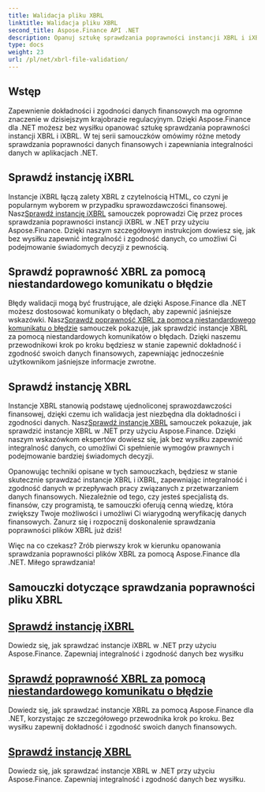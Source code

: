 ```yaml
---
title: Walidacja pliku XBRL
linktitle: Walidacja pliku XBRL
second_title: Aspose.Finance API .NET
description: Opanuj sztukę sprawdzania poprawności instancji XBRL i iXBRL w .NET dzięki samouczkom Aspose.Finance. Zapewniaj integralność i zgodność danych bez wysiłku.
type: docs
weight: 23
url: /pl/net/xbrl-file-validation/
---
```


## Wstęp

Zapewnienie dokładności i zgodności danych finansowych ma ogromne znaczenie w dzisiejszym krajobrazie regulacyjnym. Dzięki Aspose.Finance dla .NET możesz bez wysiłku opanować sztukę sprawdzania poprawności instancji XBRL i iXBRL. W tej serii samouczków omówimy różne metody sprawdzania poprawności danych finansowych i zapewniania integralności danych w aplikacjach .NET.

## Sprawdź instancję iXBRL

 Instancje iXBRL łączą zalety XBRL z czytelnością HTML, co czyni je popularnym wyborem w przypadku sprawozdawczości finansowej. Nasz[Sprawdź instancję iXBRL](./validate-ixbrl-instance/) samouczek poprowadzi Cię przez proces sprawdzania poprawności instancji iXBRL w .NET przy użyciu Aspose.Finance. Dzięki naszym szczegółowym instrukcjom dowiesz się, jak bez wysiłku zapewnić integralność i zgodność danych, co umożliwi Ci podejmowanie świadomych decyzji z pewnością.

## Sprawdź poprawność XBRL za pomocą niestandardowego komunikatu o błędzie

Błędy walidacji mogą być frustrujące, ale dzięki Aspose.Finance dla .NET możesz dostosować komunikaty o błędach, aby zapewnić jaśniejsze wskazówki. Nasz[Sprawdź poprawność XBRL za pomocą niestandardowego komunikatu o błędzie](./validate-xbrl-with-customized-error-message/) samouczek pokazuje, jak sprawdzić instancje XBRL za pomocą niestandardowych komunikatów o błędach. Dzięki naszemu przewodnikowi krok po kroku będziesz w stanie zapewnić dokładność i zgodność swoich danych finansowych, zapewniając jednocześnie użytkownikom jaśniejsze informacje zwrotne.

## Sprawdź instancję XBRL

 Instancje XBRL stanowią podstawę ujednoliconej sprawozdawczości finansowej, dzięki czemu ich walidacja jest niezbędna dla dokładności i zgodności danych. Nasz[Sprawdź instancję XBRL](./validate-xbrl-instance/) samouczek pokazuje, jak sprawdzić instancje XBRL w .NET przy użyciu Aspose.Finance. Dzięki naszym wskazówkom ekspertów dowiesz się, jak bez wysiłku zapewnić integralność danych, co umożliwi Ci spełnienie wymogów prawnych i podejmowanie bardziej świadomych decyzji.

Opanowując techniki opisane w tych samouczkach, będziesz w stanie skutecznie sprawdzać instancje XBRL i iXBRL, zapewniając integralność i zgodność danych w przepływach pracy związanych z przetwarzaniem danych finansowych. Niezależnie od tego, czy jesteś specjalistą ds. finansów, czy programistą, te samouczki oferują cenną wiedzę, która zwiększy Twoje możliwości i umożliwi Ci wiarygodną weryfikację danych finansowych. Zanurz się i rozpocznij doskonalenie sprawdzania poprawności plików XBRL już dziś!

Więc na co czekasz? Zrób pierwszy krok w kierunku opanowania sprawdzania poprawności plików XBRL za pomocą Aspose.Finance dla .NET. Miłego sprawdzania!
## Samouczki dotyczące sprawdzania poprawności pliku XBRL
## [Sprawdź instancję iXBRL](./validate-ixbrl-instance/)
Dowiedz się, jak sprawdzać instancje iXBRL w .NET przy użyciu Aspose.Finance. Zapewniaj integralność i zgodność danych bez wysiłku
## [Sprawdź poprawność XBRL za pomocą niestandardowego komunikatu o błędzie](./validate-xbrl-with-customized-error-message/)
Dowiedz się, jak sprawdzać instancje XBRL za pomocą Aspose.Finance dla .NET, korzystając ze szczegółowego przewodnika krok po kroku. Bez wysiłku zapewnij dokładność i zgodność swoich danych finansowych.
## [Sprawdź instancję XBRL](./validate-xbrl-instance/)
Dowiedz się, jak sprawdzać instancje XBRL w .NET przy użyciu Aspose.Finance. Zapewniaj integralność i zgodność danych bez wysiłku.